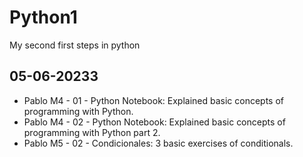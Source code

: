 # Python1
My second first steps in python

## 05-06-20233
* Pablo M4 - 01 - Python Notebook: Explained basic concepts of programming with Python.
* Pablo M4 - 02 - Python Notebook: Explained basic concepts of programming with Python part 2.
* Pablo M5 - 02 - Condicionales: 3 basic exercises of conditionals.
